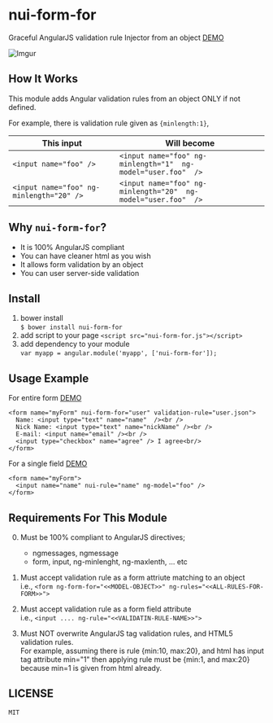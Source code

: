 nui-form-for
===========

Graceful AngularJS validation rule Injector from an object
 [DEMO](https://rawgit.com/allenhwkim/nui-form-for/master/testapp/simple.html)
 
 ![Imgur](http://i.imgur.com/tQS4sQk.png?2)

How It Works
------------
This module adds Angular validation rules from an object ONLY if not defined.  

For example, there is validation rule given as `{minlength:1}`,  

This input  | Will become
------------- | -------------
`<input name="foo" />` | `<input name="foo" ng-minlength="1"  ng-model="user.foo"  />`    
`<input name="foo" ng-minlength="20" />` | `<input name="foo" ng-minlength="20"  ng-model="user.foo"  />`


Why `nui-form-for`?
--------------------

   * It is 100% AngularJS compliant
   * You can have cleaner html as you wish
   * It allows form validation by an object
   * You can user server-side validation

Install
--------

  1. bower install  
     `$ bower install nui-form-for`
  2. add script to your page 
     `<script src="nui-form-for.js"></script>`
  3. add dependency to your module  
     `var myapp = angular.module('myapp', ['nui-form-for']);`

Usage Example
--------------

  For entire form  [DEMO](https://rawgit.com/allenhwkim/nui-form-for/master/testapp/simple.html)

    <form name="myForm" nui-form-for="user" validation-rule="user.json">
      Name: <input type="text" name="name"  /><br />
      Nick Name: <input type="text" name="nickName" /><br />
      E-mail: <input name="email" /><br />
      <input type="checkbox" name="agree" /> I agree<br/>
    </form>

  For a single field [DEMO](https://rawgit.com/allenhwkim/nui-form-for/master/testapp/simple-inline.html)

    <form name="myForm">
      <input name="name" nui-rule="name" ng-model="foo" />
    </form>

Requirements For This Module
------------------------------

  0. Must be 100% compliant to AngularJS directives;
     * ngmessages, ngmessage
     * form, input, ng-minlenght, ng-maxlenth, ... etc

  1. Must accept validation rule as a form attriute matching to an object  
    i.e., `<form ng-form-for="<<MODEL-OBJECT>>" ng-rules="<<ALL-RULES-FOR-FORM>>">`  

  2. Must accept validation rule as a form field attribute  
     i.e.,  `<input .... ng-rule="<<VALIDATIN-RULE-NAME>>">`

  3. Must NOT overwrite AngularJS tag validation rules, and HTML5 validation rules.   
     For example, assuming there is rule {min:10, max:20}, and html has input tag attribute min="1"
     then applying rule must be {min:1, and max:20} because min=1 is given from html already.

LICENSE
--------
    MIT 
